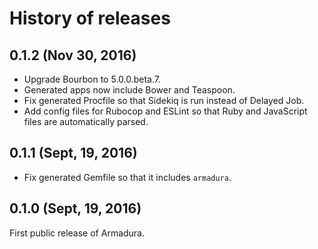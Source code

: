 # History of releases

## 0.1.2 (Nov 30, 2016)

* Upgrade Bourbon to 5.0.0.beta.7.
* Generated apps now include Bower and Teaspoon.
* Fix generated Procfile so that Sidekiq is run instead of Delayed Job.
* Add config files for Rubocop and ESLint so that Ruby and JavaScript files are
  automatically parsed.

## 0.1.1 (Sept, 19, 2016)

* Fix generated Gemfile so that it includes `armadura`.

## 0.1.0 (Sept, 19, 2016)

First public release of Armadura.
